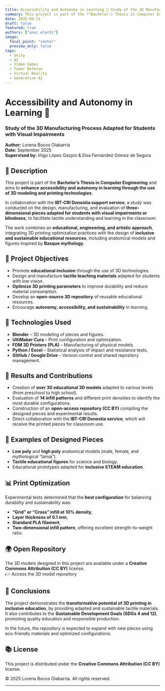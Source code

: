 ```yaml
---
title: Accessibility and Autonomy in Learning 🧩 Study of the 3D Manufacturing Process Adapted for Students with Visual Impairments
summary: This project is part of the **Bachelor’s Thesis in Computer Engineering** and aims to **enhance accessibility and autonomy in learning through the use of 3D modeling and printing technologies**.  
date: 2025-09-21
draft: false
featured: true
authors: ["unai elordi"]
image:
  focal_point: "center"
  preview_only: false
tags:
  - Unity
  - AI
  - Video Games
  - Tower Defense
  - Virtual Reality
  - Generative AI
---
```



# Accessibility and Autonomy in Learning 🧩  

### Study of the 3D Manufacturing Process Adapted for Students with Visual Impairments

**Author:** Lorena Bocos Olabarría  
**Date:** September 2025  
**Supervised by:** Iñigo López Gazpio & Elsa Fernández Gómez de Segura  

## 🧠 Description

This project is part of the **Bachelor’s Thesis in Computer Engineering** and aims to **enhance accessibility and autonomy in learning through the use of 3D modeling and printing technologies**.  

In collaboration with the **IBT-CRI Donostia support service**, a study was conducted on the design, manufacturing, and evaluation of **three-dimensional pieces adapted for students with visual impairments or blindness**, to facilitate tactile understanding and learning in the classroom.  

The work combines an **educational, engineering, and artistic approach**, integrating 3D printing optimization practices with the design of **inclusive and sustainable educational resources**, including anatomical models and figures inspired by **Basque mythology**.

## 🎯 Project Objectives

- Promote **educational inclusion** through the use of 3D technologies.  
- Design and manufacture **tactile teaching materials** adapted for students with low vision.  
- **Optimize 3D printing parameters** to improve durability and reduce material consumption.  
- Develop an **open-source 3D repository** of reusable educational resources.  
- Encourage **autonomy, accessibility, and sustainability** in learning.

## 🧩 Technologies Used

- **Blender** – 3D modeling of pieces and figures.  
- **UltiMaker Cura** – Print configuration and optimization.  
- **FDM 3D Printers (PLA)** – Manufacturing of physical models.  
- **Python / Excel** – Statistical analysis of impact and resistance tests.  
- **GitHub / Google Drive** – Version control and shared repository management.  

## 🧱 Results and Contributions

- Creation of **over 30 educational 3D models** adapted to various levels (from preschool to high school).  
- Evaluation of **14 infill patterns** and different print densities to identify the most durable configurations.  
- Construction of an **open-access repository (CC BY)** compiling the designed pieces and experimental results.  
- Direct collaboration with the **IBT-CRI Donostia service**, which will receive the printed pieces for classroom use.  

## 🔬 Examples of Designed Pieces

- **Low poly** and **high poly** anatomical models (male, female, and mythological “lamia”).  
- **Tactile educational figures** for science and biology.  
- Educational prototypes adapted for **inclusive STEAM education**.

## 📊 Print Optimization

Experimental tests determined that the **best configuration** for balancing durability and sustainability was:  

- **“Grid” or “Cross” infill at 10% density**,  
- **Layer thickness of 0.1 mm**,  
- **Standard PLA filament**,  
- **Two-dimensional infill pattern**, offering excellent strength-to-weight ratio.  


## 🌍 Open Repository

The 3D models designed in this project are available under a **Creative Commons Attribution (CC BY)** license.  
👉 Access the 3D model repository

## 🧾 Conclusions

The project demonstrates the **transformative potential of 3D printing in inclusive education**, by providing adapted and sustainable tactile materials.  
It also contributes to the **Sustainable Development Goals (SDGs 4 and 12)**, promoting quality education and responsible production.  

In the future, the repository is expected to expand with new pieces using eco-friendly materials and optimized configurations.

## 📚 License

This project is distributed under the **Creative Commons Attribution (CC BY)** license.  

© 2025 Lorena Bocos Olabarría. All rights reserved.


---